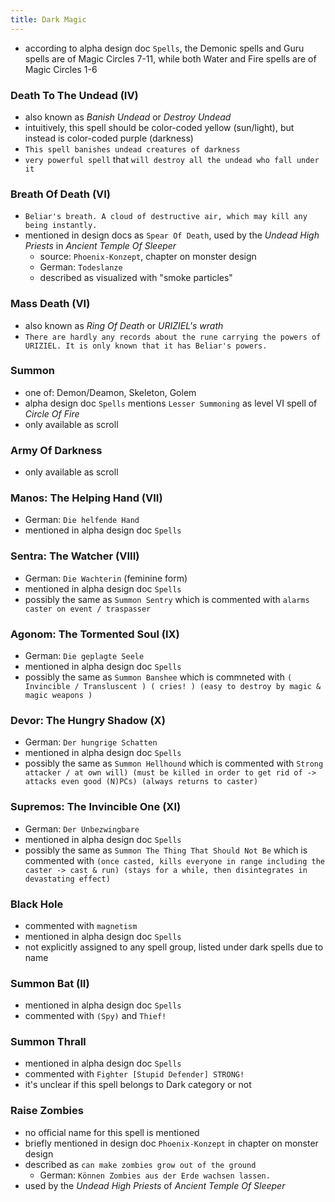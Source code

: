 ```yaml
---
title: Dark Magic
---
```


- according to alpha design doc `Spells`, the Demonic spells and Guru spells are of Magic Circles 7-11, while both Water and Fire spells are of Magic Circles 1-6

### Death To The Undead (IV)
- also known as _Banish Undead_ or _Destroy Undead_
- intuitively, this spell should be color-coded yellow (sun/light), but instead is color-coded purple (darkness)
- `This spell banishes undead creatures of darkness`
- `very powerful spell` that `will destroy all the undead who fall under it`

### Breath Of Death (VI)
- `Beliar's breath. A cloud of destructive air, which may kill any being instantly.`
- mentioned in design docs as `Spear Of Death`, used by the _Undead High Priests_ in _Ancient Temple Of Sleeper_ 
  - source: `Phoenix-Konzept`, chapter on monster design
  - German: `Todeslanze`
  - described as visualized with "smoke particles"

### Mass Death (VI)
- also known as _Ring Of Death_ or _URIZIEL's wrath_
- `There are hardly any records about the rune carrying the powers of URIZIEL. It is only known that it has Beliar's powers.`

### Summon 
- one of: Demon/Deamon, Skeleton, Golem
- alpha design doc `Spells` mentions `Lesser Summoning` as level VI spell of _Circle Of Fire_
- only available as scroll

### Army Of Darkness
- only available as scroll

### Manos: The Helping Hand (VII)
- German: `Die helfende Hand`
- mentioned in alpha design doc `Spells`

### Sentra: The Watcher (VIII)
- German: `Die Wachterin` (feminine form)
- mentioned in alpha design doc `Spells`
- possibly the same as `Summon Sentry` which is commented with `alarms caster on event / traspasser`

### Agonom: The Tormented Soul (IX)
- German: `Die geplagte Seele`
- mentioned in alpha design doc `Spells`
- possibly the same as `Summon Banshee` which is commneted with `( Invincible / Transluscent ) ( cries! ) (easy to destroy by magic & magic weapons )`

### Devor: The Hungry Shadow (X)
- German: `Der hungrige Schatten`
- mentioned in alpha design doc `Spells`
- possibly the same as `Summon Hellhound` which is commented with `Strong attacker / at own will) (must be killed in order to get rid of -> attacks even good (N)PCs) (always returns to caster)`

### Supremos: The Invincible One (XI)
- German: `Der Unbezwingbare`
- mentioned in alpha design doc `Spells`
- possibly the same as `Summon The Thing That Should Not Be` which is commented with `(once casted, kills everyone in range including the caster -> cast & run) (stays for a while, then disintegrates in devastating effect)`

### Black Hole
- commented with `magnetism`
- mentioned in alpha design doc `Spells`
- not explicitly assigned to any spell group, listed under dark spells due to name

### Summon Bat (II)
- mentioned in alpha design doc `Spells`
- commented with `(Spy)` and `Thief!`

### Summon Thrall
- mentioned in alpha design doc `Spells`
- commented with `Fighter [Stupid Defender] STRONG!`
- it's unclear if this spell belongs to Dark category or not

### Raise Zombies
- no official name for this spell is mentioned
- briefly mentioned in design doc `Phoenix-Konzept` in chapter on monster design
- described as `can make zombies grow out of the ground`
  - German: `Können Zombies aus der Erde wachsen lassen.`
- used by the _Undead High Priests_ of _Ancient Temple Of Sleeper_
